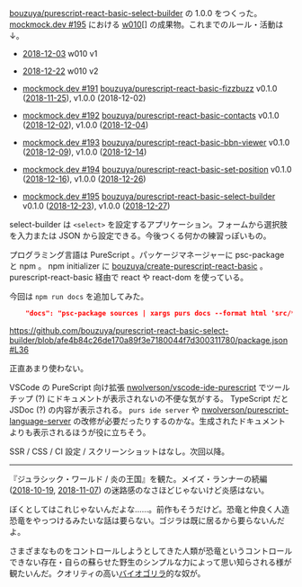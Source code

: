 [bouzuya/purescript-react-basic-select-builder][] の 1.0.0 をつくった。 [mockmock.dev #195](https://mockmock.connpass.com/event/113191/) における [w010][2018-12-22][] の成果物。これまでのルール・活動は↓。

- [2018-12-03][] w010 v1
- [2018-12-22][] w010 v2

- [mockmock.dev #191](https://mockmock.connpass.com/event/110293/) [bouzuya/purescript-react-basic-fizzbuzz][] v0.1.0 ([2018-11-25][]), v1.0.0 (2018-12-02)
- [mockmock.dev #192](https://mockmock.connpass.com/event/111535/) [bouzuya/purescript-react-basic-contacts][] v0.1.0 ([2018-12-02][]), v1.0.0 ([2018-12-04][])
- [mockmock.dev #193](https://mockmock.connpass.com/event/111823/) [bouzuya/purescript-react-basic-bbn-viewer][] v0.1.0 ([2018-12-09][]), v1.0.0 ([2018-12-14][])
- [mockmock.dev #194](https://mockmock.connpass.com/event/112504/) [bouzuya/purescript-react-basic-set-position][] v0.1.0 ([2018-12-16][]), v1.0.0 ([2018-12-26][])
- [mockmock.dev #195](https://mockmock.connpass.com/event/113191/) [bouzuya/purescript-react-basic-select-builder][] v0.1.0 ([2018-12-23][]), v1.0.0 ([2018-12-27][])

select-builder は `<select>` を設定するアプリケーション。フォームから選択肢を入力または JSON から設定できる。今後つくる何かの練習っぽいもの。

プログラミング言語は PureScript 。パッケージマネージャーに psc-package と npm 。 npm initializer に [bouzuya/create-purescript-react-basic][] 。 purescript-react-basic 経由で react や react-dom を使っている。

今回は `npm run docs` を追加してみた。

```json
    "docs": "psc-package sources | xargs purs docs --format html 'src/**/*.purs'",
```

https://github.com/bouzuya/purescript-react-basic-select-builder/blob/afe4b84c26de170a89f3e7180044f7d300311780/package.json#L36

正直あまり使わない。

VSCode の PureScript 向け拡張 [nwolverson/vscode-ide-purescript][] でツールチップ (?) にドキュメントが表示されないの不便な気がする。 TypeScript だと JSDoc (?) の内容が表示される。 `purs ide server` や [nwolverson/purescript-language-server][] の改修が必要だったりするのかな。生成されたドキュメントよりも表示されるほうが役に立ちそう。

SSR / CSS / CI 設定 / スクリーンショットはなし。次回以降。

---

『ジュラシック・ワールド / 炎の王国』を観た。メイズ・ランナーの続編 ([2018-10-19][], [2018-11-07][]) の迷路感のなさほどじゃないけど炎感はない。

ぼくとしてはこれじゃないんだよな……。前作もそうだけど。恐竜と仲良く人造恐竜をやっつけるみたいな話は要らない。ゴジラは既に居るから要らないんだよ。

さまざまなものをコントロールしようとしてきた人類が恐竜というコントロールできない存在・自らの蘇らせた野生のシンプルな力によって思い知らされる様が観たいんだ。クオリティの高い[バイオゴリラ](https://twitter.com/Bio_Gorilla_bot)的な奴が。

[2018-10-19]: https://blog.bouzuya.net/2018/10/19/
[2018-11-07]: https://blog.bouzuya.net/2018/11/07/
[2018-11-25]: https://blog.bouzuya.net/2018/11/25/
[2018-12-02]: https://blog.bouzuya.net/2018/12/02/
[2018-12-03]: https://blog.bouzuya.net/2018/12/03/
[2018-12-04]: https://blog.bouzuya.net/2018/12/04/
[2018-12-09]: https://blog.bouzuya.net/2018/12/09/
[2018-12-14]: https://blog.bouzuya.net/2018/12/14/
[2018-12-16]: https://blog.bouzuya.net/2018/12/16/
[2018-12-22]: https://blog.bouzuya.net/2018/12/22/
[2018-12-23]: https://blog.bouzuya.net/2018/12/23/
[2018-12-26]: https://blog.bouzuya.net/2018/12/26/
[2018-12-27]: https://blog.bouzuya.net/2018/12/27/
[bouzuya/create-purescript-react-basic]: https://github.com/bouzuya/create-purescript-react-basic
[bouzuya/purescript-react-basic-bbn-viewer]: https://github.com/bouzuya/purescript-react-basic-bbn-viewer
[bouzuya/purescript-react-basic-contacts]: https://github.com/bouzuya/purescript-react-basic-contacts
[bouzuya/purescript-react-basic-fizzbuzz]: https://github.com/bouzuya/purescript-react-basic-fizzbuzz
[bouzuya/purescript-react-basic-select-builder]: https://github.com/bouzuya/purescript-react-basic-select-builder
[bouzuya/purescript-react-basic-set-position]: https://github.com/bouzuya/purescript-react-basic-set-position
[nwolverson/purescript-language-server]: https://github.com/nwolverson/purescript-language-server
[nwolverson/vscode-ide-purescript]: https://github.com/nwolverson/vscode-ide-purescript
